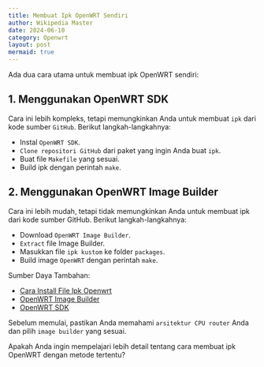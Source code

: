 ```yaml
---
title: Membuat Ipk OpenWRT Sendiri
author: Wikipedia Master
date: 2024-06-10
category: Openwrt
layout: post
mermaid: true
---
```


Ada dua cara utama untuk membuat ipk OpenWRT sendiri:

## 1. Menggunakan OpenWRT SDK

Cara ini lebih kompleks, tetapi memungkinkan Anda untuk membuat `ipk` dari kode sumber `GitHub`. Berikut langkah-langkahnya:

- Instal `OpenWRT SDK`.
- `Clone repositori GitHub` dari paket yang ingin Anda buat `ipk`.
- Buat file `Makefile` yang sesuai.
- Build ipk dengan perintah `make`.

## 2. Menggunakan OpenWRT Image Builder

Cara ini lebih mudah, tetapi tidak memungkinkan Anda untuk membuat ipk dari kode sumber GitHub. Berikut langkah-langkahnya:

- Download `OpenWRT Image Builder`.
- `Extract` file Image Builder.
- Masukkan file `ipk kustom` ke folder `packages`.
- Build image `OpenWRT` dengan perintah `make`.

Sumber Daya Tambahan:

- [Cara Install File Ipk Openwrt](https://radenku.com/custom-openwrt-23-05-build-by-radenku-com/)
- [OpenWRT Image Builder](https://downloads.openwrt.org/)
- [OpenWRT SDK](https://openwrt.org/docs/guide-developer/toolchain/using_the_sdk)

Sebelum memulai, pastikan Anda memahami `arsitektur CPU router` Anda dan pilih `image builder` yang sesuai.

Apakah Anda ingin mempelajari lebih detail tentang cara membuat ipk OpenWRT dengan metode tertentu?
